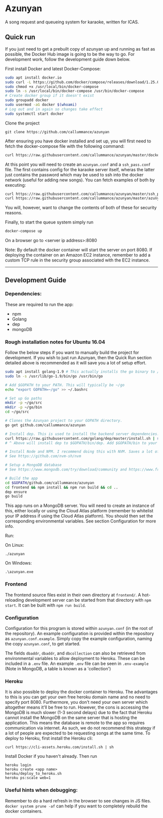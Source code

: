 # Azunyan
A song request and queueing system for karaoke, written for ICAS.

## Quick run
If you just need to get a prebuilt copy of azunyan up and running as fast as possible, the Docker Hub image is going to be the way to go. For development work, follow the development guide down below.

First install Docker and latest Docker-Compose:
```bash
sudo apt install docker.io
sudo curl -L https://github.com/docker/compose/releases/download/1.25.0/docker-compose-`uname -s`-`uname -m` -o /usr/local/bin/docker-compose
sudo chmod +x /usr/local/bin/docker-compose
sudo ln -s /usr/local/bin/docker-compose /usr/bin/docker-compose
# Create docker group if it doesn't exist
sudo groupadd docker
sudo usermod -aG docker $(whoami)
# Log out and in again so changes take effect
sudo systemctl start docker
```
Clone the project
```
git clone https://github.com/callummance/azunyan
```

After ensuring you have docker installed and set up, you will first need to fetch the docker-compose file with the following command:
```bash
curl https://raw.githubusercontent.com/callummance/azunyan/master/docker-compose-prod.yml -o docker-compose.yml
```
At this point you will need to create an `azunyan.conf` and a `ssh_pass.conf` file. The first contains config for the karaoke server itself, wheras the latter just contains the password which may be used to ssh into the docker network (useful for adding new songs). You can fetch examples of both by executing:
```bash
curl https://raw.githubusercontent.com/callummance/azunyan/master/ssh_pass.conf.example -o ssh_pass.conf
curl https://raw.githubusercontent.com/callummance/azunyan/master/azunyan.conf.example -o azunyan.conf
```
You will, however, want to change the contents of both of these for security reasons.

Finally, to start the queue system simply run
```bash
docker-compose up
```

On a browser go to \<server ip address\>:8080

Note: By default the docker container will start the server on port 8080. If deploying the container on an Amazon EC2 instance, remember to add a custom TCP rule in the security group associated with the EC2 instance.
***
## Development Guide

### Dependencies:
These are required to run the app:
- npm
- Golang
- dep
- mongoDB

### Rough installation notes for Ubuntu 16.04

Follow the below steps if you want to manually build the project for development. If you wish to just run Azunyan, then the Quick Run section detailed above is recommended as it will save you a lot of setup effort.

```bash
sudo apt install golang-1.9 # This actually installs the go binary to /usr/lib for some reason so we will need to do a symlink
sudo ln -s /usr/lib/go-1.9/bin/go /usr/bin/go

# Add $GOPATH to your PATH. This will typically be ~/go
echo "export GOPATH=~/go" >> ~/.bashrc

# Set up Go paths
mkdir -p ~/go/src
mkdir -p ~/go/bin
cd ~/go/src

# Clones the Azunyan project to your GOPATH directory.
go get github.com/callummance/azunyan

# Install dep. This is used to install the backend server dependencies.
curl https://raw.githubusercontent.com/golang/dep/master/install.sh | sh
# ^ Above will install dep to $GOPATH/bin/dep. Add $GOPATH/bin to your path

# Install Node and NPM. I recommend doing this with NVM. Saves a lot of headache.
# See https://github.com/nvm-sh/nvm

# Setup a MongoDB database
# See https://www.mongodb.com/try/download/community and https://www.freecodecamp.org/news/learn-mongodb-a4ce205e7739/ for some guides on how to to do this

# Build the app
cd $GOPATH/github.com/callummance/azunyan
cd frontend && npm install && npm run build && cd ..
dep ensure
go build
```

This app runs on a MongoDB server. You will need to create an instance of this, either locally or using the Cloud Atlas platform (remember to whitelist your IP address if using the Cloud Atlas platform).
You should then set the corresponding environmental variables. See section Configuration for more info.

Run:

On Linux:

```
./azunyan
```

On Windows:

```
.\azunyan.exe
```

### Frontend
The frontend source files exist in their own directory at `frontend/`. A hot-reloading development server can be started from that directory with `npm start`. It can be built with `npm run build`.

### Configuration
Configuration for this program is stored within `azunyan.conf` (in the root of the repository). An example configuration is provided within the repository as `azunyan.conf.example`. Simply copy the example configuration, naming the copy `azunyan.conf`, to get started.

The fields `dbaddr`, `dbaddr`, and `dbcollection` can also be retrieved from environmental variables to allow deployment to Heroku. These can be included in a `.env` file. An example `.env` file can be seen in `.env-example` (Note in MongoDB, a table is known as a 'collection')

### Heroku
It is also possible to deploy the docker container to Heroku. The advantages to this is you can get your own free heroku domain name
and no need to specify port 8080. Furthermore, you don't need your own server which altogether means it'll be free to run.
However, the cons is accessing the MongoDB is much slower (1-3 second delays) due to the fact that Heroku cannot install the MongoDB 
on the same server that is hosting the application. This means the database is remote to the app so requires
communication via internet. As such, we do not recommend this strategy if a lot of people are expected to be requesting songs at the
same time.
To deploy to Heroku, first install the Heroku cli:
```
curl https://cli-assets.heroku.com/install.sh | sh
```
Install Docker if you haven't already. Then run
```
heroku login
heroku create <app name>
heroku/deploy_to_heroku.sh
heroku ps:scale web=1
```

### Useful hints when debugging:
Remember to do a hard refresh in the browser to see changes in JS files.
`docker system prune -af` can help if you want to completely rebuild the docker containers.

